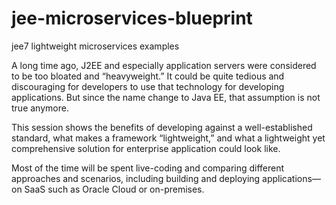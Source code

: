 # jee-microservices-blueprint
jee7 lightweight microservices examples

A long time ago, J2EE and especially application servers were considered to be too bloated and “heavyweight.” 
It could be quite tedious and discouraging for developers to use that technology for developing applications. 
But since the name change to Java EE, that assumption is not true anymore. 

This session shows the benefits of developing against a well-established standard, what makes a framework “lightweight,”
 and what a lightweight yet comprehensive solution for enterprise application could look like. 
 
 Most of the time will be spent live-coding and comparing different approaches and scenarios, 
 including building and deploying applications—on SaaS such as Oracle Cloud or on-premises.


